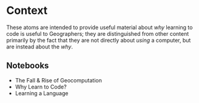 # Context

These atoms are intended to provide useful material about *why* learning to code is useful to Geographers; they are distinguished from other content primarily by the fact that they are not directly about *using* a computer, but are instead about the *why*.

## Notebooks

- The Fall & Rise of Geocomputation
- Why Learn to Code?
- Learning a Language
